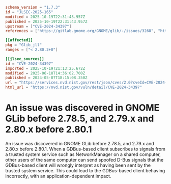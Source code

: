 ```toml
schema_version = "1.7.3"
id = "JLSEC-2025-165"
modified = 2025-10-19T22:31:43.957Z
published = 2025-10-19T22:31:43.957Z
upstream = ["CVE-2024-34397"]
references = ["https://gitlab.gnome.org/GNOME/glib/-/issues/3268", "https://lists.debian.org/debian-lts-announce/2024/05/msg00008.html", "https://lists.fedoraproject.org/archives/list/package-announce%40lists.fedoraproject.org/message/IRSFYAE5X23TNRWX7ZWEJOMISLCDSYNS/", "https://lists.fedoraproject.org/archives/list/package-announce%40lists.fedoraproject.org/message/LCDY3KA7G7D3DRXYTT46K6LFHS2KHWBH/", "https://lists.fedoraproject.org/archives/list/package-announce%40lists.fedoraproject.org/message/LL6HSJDXCXMLEIJBYV6CPOR4K2NTCTXW/", "https://lists.fedoraproject.org/archives/list/package-announce%40lists.fedoraproject.org/message/UNFJHISR4O6VFOHBFWH5I5WWMG37H63A/", "https://security.netapp.com/advisory/ntap-20240531-0008/", "https://www.openwall.com/lists/oss-security/2024/05/07/5", "https://gitlab.gnome.org/GNOME/glib/-/issues/3268", "https://lists.debian.org/debian-lts-announce/2024/05/msg00008.html", "https://lists.fedoraproject.org/archives/list/package-announce%40lists.fedoraproject.org/message/IRSFYAE5X23TNRWX7ZWEJOMISLCDSYNS/", "https://lists.fedoraproject.org/archives/list/package-announce%40lists.fedoraproject.org/message/LCDY3KA7G7D3DRXYTT46K6LFHS2KHWBH/", "https://lists.fedoraproject.org/archives/list/package-announce%40lists.fedoraproject.org/message/LL6HSJDXCXMLEIJBYV6CPOR4K2NTCTXW/", "https://lists.fedoraproject.org/archives/list/package-announce%40lists.fedoraproject.org/message/UNFJHISR4O6VFOHBFWH5I5WWMG37H63A/", "https://security.netapp.com/advisory/ntap-20240531-0008/", "https://www.openwall.com/lists/oss-security/2024/05/07/5"]

[[affected]]
pkg = "Glib_jll"
ranges = ["< 2.80.2+0"]

[[jlsec_sources]]
id = "CVE-2024-34397"
imported = 2025-10-19T21:13:25.672Z
modified = 2025-06-18T14:36:02.700Z
published = 2024-05-07T18:15:08.350Z
url = "https://services.nvd.nist.gov/rest/json/cves/2.0?cveId=CVE-2024-34397"
html_url = "https://nvd.nist.gov/vuln/detail/CVE-2024-34397"
```

# An issue was discovered in GNOME GLib before 2.78.5, and 2.79.x and 2.80.x before 2.80.1

An issue was discovered in GNOME GLib before 2.78.5, and 2.79.x and 2.80.x before 2.80.1. When a GDBus-based client subscribes to signals from a trusted system service such as NetworkManager on a shared computer, other users of the same computer can send spoofed D-Bus signals that the GDBus-based client will wrongly interpret as having been sent by the trusted system service. This could lead to the GDBus-based client behaving incorrectly, with an application-dependent impact.

